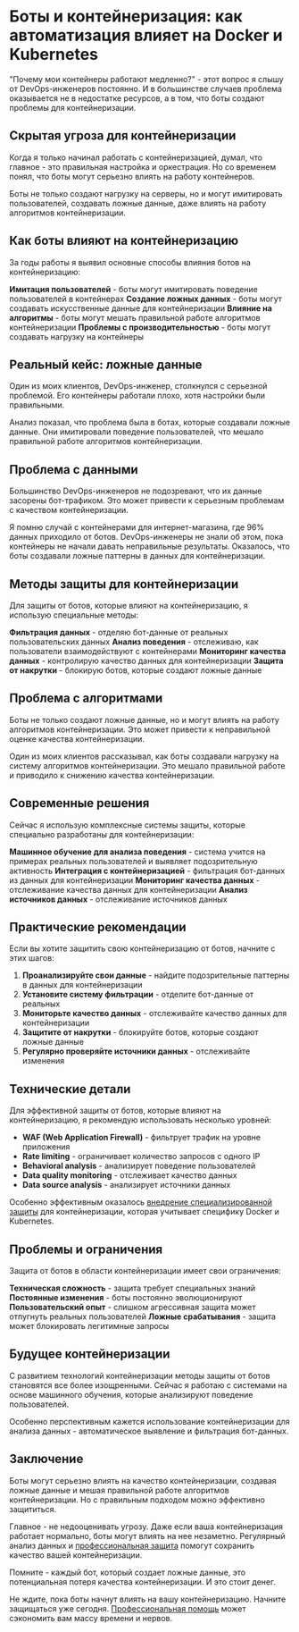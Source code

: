 # Боты и контейнеризация: как автоматизация влияет на Docker и Kubernetes

"Почему мои контейнеры работают медленно?" - этот вопрос я слышу от DevOps-инженеров постоянно. И в большинстве случаев проблема оказывается не в недостатке ресурсов, а в том, что боты создают проблемы для контейнеризации.

## Скрытая угроза для контейнеризации

Когда я только начинал работать с контейнеризацией, думал, что главное - это правильная настройка и оркестрация. Но со временем понял, что боты могут серьезно влиять на работу контейнеров.

Боты не только создают нагрузку на серверы, но и могут имитировать пользователей, создавать ложные данные, даже влиять на работу алгоритмов контейнеризации.

## Как боты влияют на контейнеризацию

За годы работы я выявил основные способы влияния ботов на контейнеризацию:

**Имитация пользователей** - боты могут имитировать поведение пользователей в контейнерах
**Создание ложных данных** - боты могут создавать искусственные данные для контейнеризации
**Влияние на алгоритмы** - боты могут мешать правильной работе алгоритмов контейнеризации
**Проблемы с производительностью** - боты могут создавать нагрузку на контейнеры

## Реальный кейс: ложные данные

Один из моих клиентов, DevOps-инженер, столкнулся с серьезной проблемой. Его контейнеры работали плохо, хотя настройки были правильными.

Анализ показал, что проблема была в ботах, которые создавали ложные данные. Они имитировали поведение пользователей, что мешало правильной работе алгоритмов контейнеризации.

## Проблема с данными

Большинство DevOps-инженеров не подозревают, что их данные засорены бот-трафиком. Это может привести к серьезным проблемам с качеством контейнеризации.

Я помню случай с контейнерами для интернет-магазина, где 96% данных приходило от ботов. DevOps-инженеры не знали об этом, пока контейнеры не начали давать неправильные результаты. Оказалось, что боты создавали ложные паттерны в данных для контейнеризации.

## Методы защиты для контейнеризации

Для защиты от ботов, которые влияют на контейнеризацию, я использую специальные методы:

**Фильтрация данных** - отделяю бот-данные от реальных пользовательских данных
**Анализ поведения** - отслеживаю, как пользователи взаимодействуют с контейнерами
**Мониторинг качества данных** - контролирую качество данных для контейнеризации
**Защита от накрутки** - блокирую ботов, которые создают ложные данные

## Проблема с алгоритмами

Боты не только создают ложные данные, но и могут влиять на работу алгоритмов контейнеризации. Это может привести к неправильной оценке качества контейнеризации.

Один из моих клиентов рассказывал, как боты создавали нагрузку на систему алгоритмов контейнеризации. Это мешало правильной работе и приводило к снижению качества контейнеризации.

## Современные решения

Сейчас я использую комплексные системы защиты, которые специально разработаны для контейнеризации:

**Машинное обучение для анализа поведения** - система учится на примерах реальных пользователей и выявляет подозрительную активность
**Интеграция с контейнеризацией** - фильтрация бот-данных из данных для контейнеризации
**Мониторинг качества данных** - отслеживание качества данных для контейнеризации
**Анализ источников данных** - отслеживание источников данных

## Практические рекомендации

Если вы хотите защитить свою контейнеризацию от ботов, начните с этих шагов:

1. **Проанализируйте свои данные** - найдите подозрительные паттерны в данных для контейнеризации
2. **Установите систему фильтрации** - отделите бот-данные от реальных
3. **Мониторьте качество данных** - отслеживайте качество данных для контейнеризации
4. **Защитите от накрутки** - блокируйте ботов, которые создают ложные данные
5. **Регулярно проверяйте источники данных** - отслеживайте изменения

## Технические детали

Для эффективной защиты от ботов, которые влияют на контейнеризацию, я рекомендую использовать несколько уровней:

- **WAF (Web Application Firewall)** - фильтрует трафик на уровне приложения
- **Rate limiting** - ограничивает количество запросов с одного IP
- **Behavioral analysis** - анализирует поведение пользователей
- **Data quality monitoring** - отслеживает качество данных
- **Data source analysis** - анализирует источники данных

Особенно эффективным оказалось [внедрение специализированной защиты](https://progaem.com/ustanovka-antibота-usluga-po-zashhite-ot-botов-vashih-sajtов-na-различных-cms-системах.html) для контейнеризации, которая учитывает специфику Docker и Kubernetes.

## Проблемы и ограничения

Защита от ботов в области контейнеризации имеет свои ограничения:

**Техническая сложность** - защита требует специальных знаний
**Постоянные изменения** - боты постоянно эволюционируют
**Пользовательский опыт** - слишком агрессивная защита может отпугнуть реальных пользователей
**Ложные срабатывания** - защита может блокировать легитимные запросы

## Будущее контейнеризации

С развитием технологий контейнеризации методы защиты от ботов становятся все более изощренными. Сейчас я работаю с системами на основе машинного обучения, которые анализируют поведение пользователей.

Особенно перспективным кажется использование контейнеризации для анализа данных - автоматическое выявление и фильтрация бот-данных.

## Заключение

Боты могут серьезно влиять на качество контейнеризации, создавая ложные данные и мешая правильной работе алгоритмов контейнеризации. Но с правильным подходом можно эффективно защититься.

Главное - не недооценивать угрозу. Даже если ваша контейнеризация работает нормально, боты могут влиять на нее незаметно. Регулярный анализ данных и [профессиональная защита](https://progaem.com/ustanovka-antibота-usluga-po-zashhite-ot-botов-vashih-sajtов-na-различных-cms-системах.html) помогут сохранить качество вашей контейнеризации.

Помните - каждый бот, который создает ложные данные, это потенциальная потеря качества контейнеризации. И это стоит денег.

Не ждите, пока боты начнут влиять на вашу контейнеризацию. Начните защищаться уже сегодня. [Профессиональная помощь](https://progaem.com/ustanovka-antibота-usluga-po-zashhite-ot-botов-vashih-sajtов-na-различных-cms-системах.html) может сэкономить вам массу времени и нервов.
